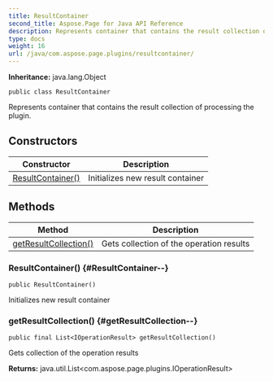 ```yaml
---
title: ResultContainer
second_title: Aspose.Page for Java API Reference
description: Represents container that contains the result collection of processing the plugin.
type: docs
weight: 16
url: /java/com.aspose.page.plugins/resultcontainer/
---
```

**Inheritance:**
java.lang.Object
```
public class ResultContainer
```

Represents container that contains the result collection of processing the plugin.
## Constructors

| Constructor | Description |
| --- | --- |
| [ResultContainer()](#ResultContainer--) | Initializes new result container |
## Methods

| Method | Description |
| --- | --- |
| [getResultCollection()](#getResultCollection--) | Gets collection of the operation results |
### ResultContainer() {#ResultContainer--}
```
public ResultContainer()
```


Initializes new result container

### getResultCollection() {#getResultCollection--}
```
public final List<IOperationResult> getResultCollection()
```


Gets collection of the operation results

**Returns:**
java.util.List<com.aspose.page.plugins.IOperationResult>
